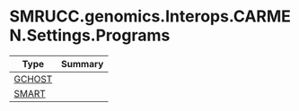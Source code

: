﻿
# SMRUCC.genomics.Interops.CARMEN.Settings.Programs

|Type|Summary|
|----|-------|
|[GCHOST](./GCHOST.md)||
|[SMART](./SMART.md)||

